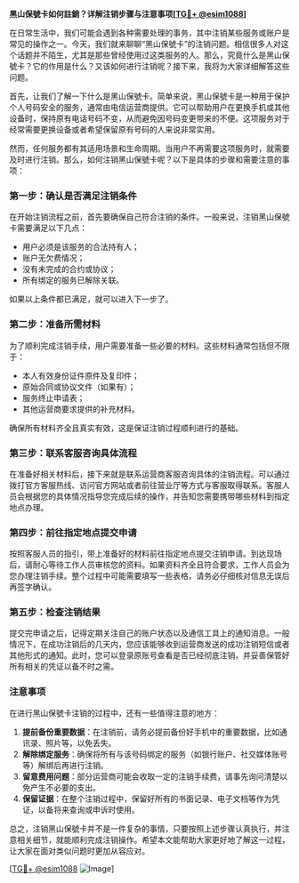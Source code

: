 **黑山保號卡如何註銷？详解注销步骤与注意事项[[TG💪+ @esim1088](https://t.me/s/esim1088)]**

在日常生活中，我们可能会遇到各种需要处理的事务，其中注销某些服务或账户是常见的操作之一。今天，我们就来聊聊“黑山保號卡”的注销问题。相信很多人对这个话题并不陌生，尤其是那些曾经使用过这类服务的人。那么，究竟什么是黑山保號卡？它的作用是什么？又该如何进行注销呢？接下来，我将为大家详细解答这些问题。

首先，让我们了解一下什么是黑山保號卡。简单来说，黑山保號卡是一种用于保护个人号码安全的服务，通常由电信运营商提供。它可以帮助用户在更换手机或其他设备时，保持原有电话号码不变，从而避免因号码变更带来的不便。这项服务对于经常需要更换设备或者希望保留原有号码的人来说非常实用。

然而，任何服务都有其适用场景和生命周期。当用户不再需要这项服务时，就需要及时进行注销。那么，如何注销黑山保號卡呢？以下是具体的步骤和需要注意的事项：

### 第一步：确认是否满足注销条件

在开始注销流程之前，首先要确保自己符合注销的条件。一般来说，注销黑山保號卡需要满足以下几点：
- 用户必须是该服务的合法持有人；
- 账户无欠费情况；
- 没有未完成的合约或协议；
- 所有绑定的服务已解除关联。

如果以上条件都已满足，就可以进入下一步了。

### 第二步：准备所需材料

为了顺利完成注销手续，用户需要准备一些必要的材料。这些材料通常包括但不限于：
- 本人有效身份证件原件及复印件；
- 原始合同或协议文件（如果有）；
- 服务终止申请表；
- 其他运营商要求提供的补充材料。

确保所有材料齐全且真实有效，这是保证注销过程顺利进行的基础。

### 第三步：联系客服咨询具体流程

在准备好相关材料后，接下来就是联系运营商客服咨询具体的注销流程。可以通过拨打官方客服热线、访问官方网站或者前往营业厅等方式与客服取得联系。客服人员会根据您的具体情况指导您完成后续的操作，并告知您需要携带哪些材料到指定地点办理。

### 第四步：前往指定地点提交申请

按照客服人员的指引，带上准备好的材料前往指定地点提交注销申请。到达现场后，请耐心等待工作人员审核您的资料。如果资料齐全且符合要求，工作人员会为您办理注销手续。整个过程中可能需要填写一些表格，请务必仔细核对信息无误后再签字确认。

### 第五步：检查注销结果

提交完申请之后，记得定期关注自己的账户状态以及通信工具上的通知消息。一般情况下，在成功注销后的几天内，您应该能够收到运营商发送的成功注销短信或者其他形式的通知。此时，您可以登录原账号查看是否已经彻底注销，并妥善保管好所有相关的凭证以备不时之需。

### 注意事项

在进行黑山保號卡注销的过程中，还有一些值得注意的地方：

1. **提前备份重要数据**：在注销前，请务必提前备份好手机中的重要数据，比如通讯录、照片等，以免丢失。
2. **解除绑定服务**：确保将所有与该号码绑定的服务（如银行账户、社交媒体账号等）解绑后再进行注销。
3. **留意费用问题**：部分运营商可能会收取一定的注销手续费，请事先询问清楚以免产生不必要的支出。
4. **保留证据**：在整个注销过程中，保留好所有的书面记录、电子文档等作为凭证，以备将来查询或申诉时使用。

总之，注销黑山保號卡并不是一件复杂的事情，只要按照上述步骤认真执行，并注意相关细节，就能顺利完成注销操作。希望本文能帮助大家更好地了解这一过程，让大家在面对类似问题时更加从容应对。

[[TG💪+ @esim1088](https://t.me/s/esim1088) ![Image](https://i.postimg.cc/4NQfJmqS/Snipaste-2025-05-13-00-14-12.png)]